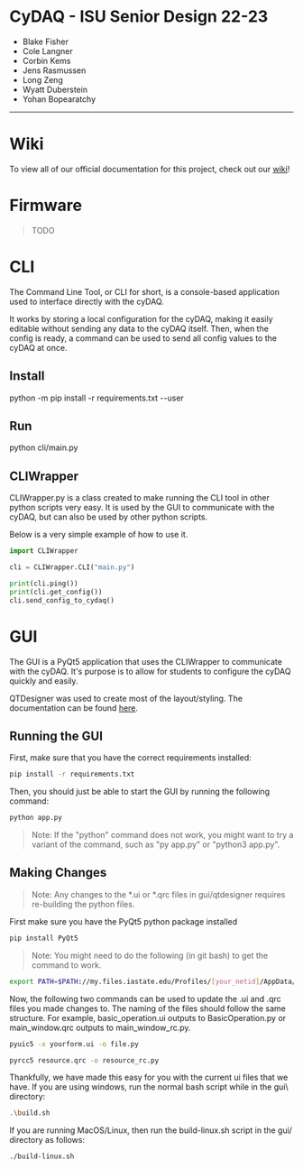# CyDAQ - ISU Senior Design 22-23
- Blake Fisher
- Cole Langner
- Corbin Kems
- Jens Rasmussen
- Long Zeng
- Wyatt Duberstein
- Yohan Bopearatchy
---

# Wiki
To view all of our official documentation for this project, check out our [wiki](https://git.ece.iastate.edu/sd/sdmay23-47/-/wikis/home)!

# Firmware

> TODO

# CLI
The Command Line Tool, or CLI for short, is a console-based application used to interface directly with the cyDAQ. 

It works by storing a local configuration for the cyDAQ, making it easily editable without sending any data to the cyDAQ itself. Then, when the config is ready, a command can be used to send all config values to the cyDAQ at once.  

## Install
python -m pip install -r requirements.txt --user

## Run
python cli/main.py

## CLIWrapper
CLIWrapper.py is a class created to make running the CLI tool in other python scripts very easy. It is used by the GUI to communicate with the cyDAQ, but can also be used by other python scripts. 

Below is a very simple example of how to use it. 
```python
import CLIWrapper

cli = CLIWrapper.CLI("main.py")

print(cli.ping())
print(cli.get_config())
cli.send_config_to_cydaq()
```

# GUI
The GUI is a PyQt5 application that uses the CLIWrapper to communicate with the cyDAQ. It's purpose is to allow for students to configure the cyDAQ quickly and easily. 

QTDesigner was used to create most of the layout/styling. The documentation can be found [here](https://doc.qt.io/qt-5/qtdesigner-manual.html). 

## Running the GUI

First, make sure that you have the correct requirements installed:
```bash
pip install -r requirements.txt
```

Then, you should just be able to start the GUI by running the following command:
```bash
python app.py
```

> Note: If the "python" command does not work, you might want to try a variant of the command, such as "py app.py" or "python3 app.py".

## Making Changes
> Note: Any changes to the *.ui or *.qrc files in gui/qtdesigner requires re-building the python files. 

First make sure you have the PyQt5 python package installed
```bash
pip install PyQt5
```

> Note: You might need to do the following (in git bash) to get the command to work.
```bash
export PATH=$PATH://my.files.iastate.edu/Profiles/[your_netid]/AppData/Roaming/Python/Python38/Scripts
```

Now, the following two commands can be used to update the .ui and .qrc files you made changes to. The naming of the files should follow the same structure. For example, basic_operation.ui outputs to BasicOperation.py or main_window.qrc outputs to main_window_rc.py. 
```bash
pyuic5 -x yourform.ui -o file.py
```
```bash
pyrcc5 resource.qrc -o resource_rc.py
```

Thankfully, we have made this easy for you with the current ui files that we have. If you are using windows, run the normal bash script while in the gui\ directory:
```bash
.\build.sh
```

If you are running MacOS/Linux, then run the build-linux.sh script in the gui/ directory as follows:
```bash
./build-linux.sh
```




